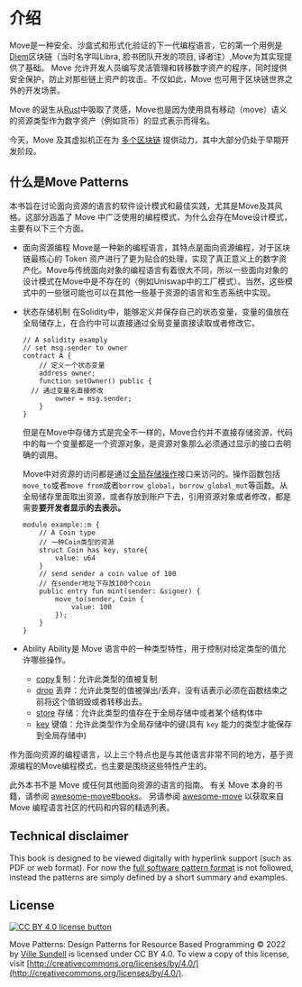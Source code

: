 
# 介绍

Move是一种安全、沙盒式和形式化验证的下一代编程语言，它的第一个用例是[Diem](https://en.wikipedia.org/wiki/Diem_(digital_currency))区块链（当时名字叫Libra, 脸书团队开发的项目, 译者注）,Move为其实现提供了基础。 Move 允许开发人员编写灵活管理和转移数字资产的程序，同时提供安全保护，防止对那些链上资产的攻击。不仅如此，Move 也可用于区块链世界之外的开发场景。

Move 的诞生从[Rust](https://www.rust-lang.org/)中吸取了灵感，Move也是因为使用具有移动（move）语义的资源类型作为数字资产（例如货币）的显式表示而得名。

今天，Move 及其虚拟机正在为 [多个区块链](https://github.com/MystenLabs/awesome-move#move-powered-blockchains) 提供动力，其中大部分仍处于早期开发阶段。

## 什么是Move Patterns

本书旨在讨论面向资源的语言的软件设计模式和最佳实践，尤其是Move及其风格。这部分涵盖了 Move 中广泛使用的编程模式，为什么会存在Move设计模式，主要有以下三个方面。

- 面向资源编程 Move是一种新的编程语言，其特点是面向资源编程，对于区块链最核心的 Token 资产进行了更为贴合的处理，实现了真正意义上的数字资产化。Move与传统面向对象的编程语言有着很大不同，所以一些面向对象的设计模式在Move中是不存在的（例如Uniswap中的工厂模式）。当然，这些模式中的一些很可能也可以在其他一些基于资源的语言和生态系统中实现。

- 状态存储机制 在Solidity中，能够定义并保存自己的状态变量，变量的值放在全局储存上，在合约中可以直接通过全局变量直接读取或者修改它。

  ```solidity
  // A solidity examply
  // set msg.sender to owner
  contract A {
      // 定义一个状态变量
      address owner;
      function setOwner() public {
  	// 通过变量名直接修改
          owner = msg.sender;
      }
  }
  ```

  但是在Move中存储方式是完全不一样的，Move合约并不直接存储资源，代码中的每一个变量都是一个资源对象，是资源对象那么必须通过显示的接口去明确的调用。

  Move中对资源的访问都是通过[全局存储操作](http://movebook.chrisyy.top/global-storage-operators.html)接口来访问的。操作函数包括`move_to`或者`move from`或者`borrow_global`，`borrow_global_mut`等函数。从全局储存里面取出资源，或者存放到账户下去，引用资源对象或者修改，都是需要**要开发者显示的去表示。**

  ```solidity
  module example::m {
      // A Coin type
      // 一种Coin类型的资源
      struct Coin has key, store{
          value: u64
      }
      // send sender a coin value of 100
      // 在sender地址下存放100个coin
      public entry fun mint(sender: &signer) {
          move_to(sender, Coin {
              value: 100
          });
      }
  }
  ```

- Ability Ability是 Move 语言中的一种类型特性，用于控制对给定类型的值允许哪些操作。

  - [copy](<http://movebook.chrisyy.top/abilities.html#copy>)复制：允许此类型的值被复制
  - [drop](<http://movebook.chrisyy.top/abilities.html#drop>) 丢弃：允许此类型的值被弹出/丢弃，没有话表示必须在函数结束之前将这个值销毁或者转移出去。
  - [store](<http://movebook.chrisyy.top/abilities.html#store>) 存储：允许此类型的值存在于全局存储中或者某个结构体中
  - [key](<http://movebook.chrisyy.top/abilities.html#key>) 键值：允许此类型作为全局存储中的键(具有 `key` 能力的类型才能保存到全局存储中)

作为面向资源的编程语言，以上三个特点也是与其他语言非常不同的地方，基于资源编程的Move编程模式，也主要是围绕这些特性产生的。

此外本书不是 Move 或任何其他面向资源的语言的指南。 有关 Move 本身的书籍，请参阅 [awesome-move#books](https://github.com/MystenLabs/awesome-move#books)。 另请参阅 [awesome-move](https://github.com/MystenLabs/awesome-move) 以获取来自 Move 编程语言社区的代码和内容的精选列表。

## Technical disclaimer

This book is designed to be viewed digitally with hyperlink support (such as PDF or web format). For now the [full software pattern format](https://en.wikipedia.org/wiki/Software_design_pattern#Documentation) is not followed, instead the patterns are simply defined by a short summary and examples.

## License

[![CC BY 4.0 license button][cc-by-png]][cc-by]

Move Patterns: Design Patterns for Resource Based Programming © 2022 by [Ville Sundell](https://github.com/villesundell) is licensed under CC BY 4.0. To view a copy of this license, visit [http://creativecommons.org/licenses/by/4.0/](http://creativecommons.org/licenses/by/4.0/).

[cc-by-png]: https://mirrors.creativecommons.org/presskit/buttons/88x31/svg/by.svg "CC BY 4.0 license button"
[cc-by]: https://creativecommons.org/licenses/by/4.0/ "Creative Commons Attribution 4.0 International License"